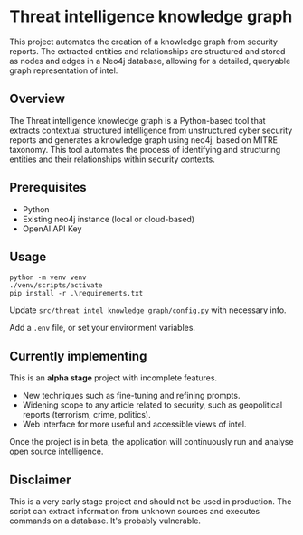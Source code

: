 # Threat intelligence knowledge graph

This project automates the creation of a knowledge graph from security reports. The extracted entities and relationships are structured and stored as nodes and edges in a Neo4j database, allowing for a detailed, queryable graph representation of intel.

## Overview

The Threat intelligence knowledge graph is a Python-based tool that extracts contextual structured intelligence from unstructured cyber security reports and generates a knowledge graph using neo4j, based on MITRE taxonomy. This tool automates the process of identifying and structuring entities and their relationships within security contexts.

## Prerequisites

- Python
- Existing neo4j instance (local or cloud-based)
- OpenAI API Key 

## Usage

```
python -m venv venv
./venv/scripts/activate
pip install -r .\requirements.txt
```

Update `src/threat intel knowledge graph/config.py` with necessary info.

Add a `.env` file, or set your environment variables.

## Currently implementing

This is an **alpha stage** project with incomplete features.

- New techniques such as fine-tuning and refining prompts.
- Widening scope to any article related to security, such as geopolitical reports (terrorism, crime, politics).
- Web interface for more useful and accessible views of intel.

Once the project is in beta, the application will continuously run and analyse open source intelligence.

## Disclaimer

This is a very early stage project and should not be used in production. The script can extract information from unknown sources and executes commands on a database. It's probably vulnerable.